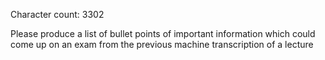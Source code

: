 Character count: 3302

Please produce a list of bullet points of important information which could come up on an exam from the previous machine transcription of a lecture